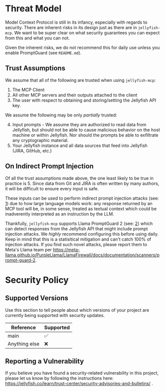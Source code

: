 # Threat Model
Model Context Protocol is still in its infancy, especially with regards to security. There are inherent risks in its design just as there are in `jellyfish-mcp`. We want to be super clear on what security guarantees you can expect from this and what you can not.

Given the inherent risks, we do not recommend this for daily use unless you enable PromptGuard (see `README.md`).

## Trust Assumptions
We assume that all of the following are trusted when using `jellyfish-mcp`:

1. The MCP Client
2. All other MCP servers and their outputs attached to the client
3. The user with respect to obtaining and storing/setting the Jellyfish API key.

We assume the following may be only *partially* trusted:

4. Input prompts - We assume they are authorized to read data from Jellyfish, but should not be able to cause malicious behavior on the host machine or within Jellyfish. Nor should the prompts be able to exfiltrate any cryptographic material.
5. Your Jellyfish instance and all data sources that feed into Jellyfish (JIRA, GitHub, etc.)


## On Indirect Prompt Injection

Of all the trust assumptions made above, the one least likely to be true in practice is 5. Since data from Git and JIRA is often written by many authors, it will be difficult to ensure every input is safe.

These inputs can be used to perform indirect prompt injection attacks (see: [1](https://genai.owasp.org/llmrisk/llm01-prompt-injection/)) due to how large language models work: any response returned by an MCP tool will be, in some sense, treated as textual context which could be inadverently interpreted as an instruction by the LLM.

Thankfully, `jellyfish-mcp` supports Llama PromptGuard 2 (see: [2](https://meta-llama.github.io/PurpleLlama/LlamaFirewall/docs/documentation/scanners/prompt-guard-2)) which can detect responses from the Jellyfish API that might include prompt injection attacks. We *highly* recommend configuring this before using daily. Keep in mind that this is a statisitical mitigation and can't catch 100% of injection attacks. If you find such novel attacks, please report them to Meta's Llama team per https://meta-llama.github.io/PurpleLlama/LlamaFirewall/docs/documentation/scanners/prompt-guard-2.

# Security Policy

## Supported Versions

Use this section to tell people about which versions of your project are
currently being supported with security updates.

| Reference | Supported          |
| ------- | ------------------ |
| main   | :white_check_mark:  |
| Anything else | :x:        |

## Reporting a Vulnerability

If you believe you have found a security-related vulnerability in this project, please let us know by following the instructions here: https://jellyfish.co/learn/trust-center/security-advisories-and-bulletins/ .

